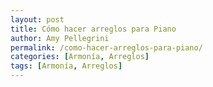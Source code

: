 ```yaml
---
layout: post
title: Cómo hacer arreglos para Piano
author: Amy Pellegrini
permalink: /como-hacer-arreglos-para-piano/
categories: [Armonía, Arreglos]
tags: [Armonía, Arreglos]
---
```

